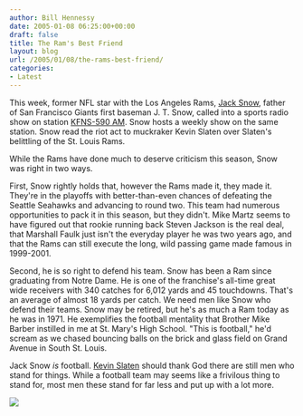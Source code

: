 ```yaml
---
author: Bill Hennessy
date: 2005-01-08 06:25:00+00:00
draft: false
title: The Ram's Best Friend
layout: blog
url: /2005/01/08/the-rams-best-friend/
categories:
- Latest
---
```


This week, former NFL star with the Los Angeles Rams, [Jack Snow](https://www.pro-football-reference.com/players/SnowJa00.htm), father
of San Francisco Giants first baseman J. T. Snow, called into a sports
radio show on station [KFNS-590 AM](https://www.kfns.com/). Snow hosts a weekly show on the same station. Snow read the riot act to
muckraker Kevin Slaten over Slaten's belittling of the St. Louis Rams.  

  

While the Rams have done much to deserve criticism this season, Snow was right in two ways.  

  

First, Snow rightly holds that, however the Rams made it, they made
it. They're in the playoffs with better-than-even chances of
defeating the Seattle Seahawks and advancing to round two. This
team had numerous opportunities to pack it in this season, but they
didn't. Mike Martz seems to have figured out that rookie running
back Steven Jackson is the real deal, that Marshall Faulk just isn't
the everyday player he was two years ago, and that the Rams can still
execute the long, wild passing game made famous in 1999-2001.  

  

Second, he is so right to defend his team. Snow has been a Ram
since graduating from Notre Dame. He is one of the franchise's
all-time great wide receivers with 340 catches for 6,012 yards and 45
touchdowns. That's an average of almost 18 yards per catch. 
We need men like Snow who defend their teams. Snow may be
retired, but he's as much a Ram today as he was in 1971. He
exemplifies the football mentality that Brother Mike Barber instilled
in me at St. Mary's High School. "This is football," he'd scream
as we chased bouncing balls on the brick and glass field on Grand
Avenue in South St. Louis.   

  

Jack Snow _is_ football. [Kevin Slaten](https://www.stltoday.com/stltoday/sports/stories.nsf/othersports/story/DE663CC1122A0F1686256F830015FA6C?OpenDocument&Headline=Sparks+fly+as+Snow,+Slaten+have+it+out) should thank God there are
still men who stand for things. While a football team may seems
like a frivilous thing to stand for, most men these stand for far less
and put up with a lot more.  

  

  
![](https://blog.billhennessy.com/aggbug.aspx?PostID=926)

